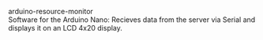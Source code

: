arduino-resource-monitor  
Software for the Arduino Nano: Recieves data from the server via Serial and displays it on an LCD 4x20 display.  